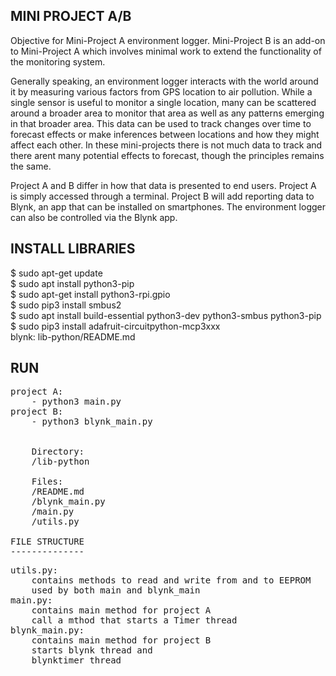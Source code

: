 MINI PROJECT A/B
----------------
Objective for Mini-Project A environment logger. Mini-Project B is an add-on to
Mini-Project A which involves minimal work to extend the functionality of the monitoring
system. <br/>

Generally speaking, an environment logger interacts with the world around it by measuring
various factors from GPS location to air pollution. While a single sensor is useful to monitor
a single location, many can be scattered around a broader area to monitor that area as well
as any patterns emerging in that broader area. This data can be used to track changes over
time to forecast effects or make inferences between locations and how they might affect each
other. In these mini-projects there is not much data to track and there arent many potential
effects to forecast, though the principles remains the same. <br/>

Project A and B differ in how that data is presented to end users. Project A is simply accessed
through a terminal. Project B will add reporting data to Blynk, an app that can be installed
on smartphones. The environment logger can also be controlled via the Blynk app.

INSTALL LIBRARIES
-----------------
$ sudo apt-get update <br/>
$ sudo apt install python3-pip <br/>
$ sudo apt-get install python3-rpi.gpio <br/>
$ sudo pip3 install smbus2 <br/>
$ sudo apt install build-essential python3-dev python3-smbus python3-pip <br/>
$ sudo pip3 install adafruit-circuitpython-mcp3xxx <br/>
blynk: lib-python/README.md


RUN
---
<pre>
project A:
	- python3 main.py
project B:
	- python3 blynk_main.py
</pre?

DIRECTORY STRUCTURE
-----------------
/MiniProject <br/>

	Directory:
	/lib-python
	
	Files:
	/README.md
	/blynk_main.py
	/main.py
	/utils.py

FILE STRUCTURE
--------------
<pre>
utils.py: 
	contains methods to read and write from and to EEPROM
	used by both main and blynk_main
main.py:
	contains main method for project A
	call a mthod that starts a Timer thread
blynk_main.py:
	contains main method for project B
	starts blynk thread and
	blynktimer thread
</pre>
